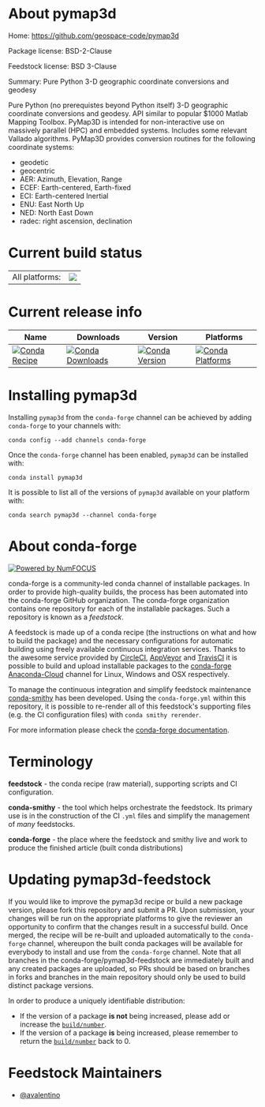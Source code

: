 About pymap3d
=============

Home: https://github.com/geospace-code/pymap3d

Package license: BSD-2-Clause

Feedstock license: BSD 3-Clause

Summary: Pure Python 3-D geographic coordinate conversions and geodesy

Pure Python (no prerequistes beyond Python itself) 3-D geographic
coordinate conversions and geodesy.
API similar to popular $1000 Matlab Mapping Toolbox.
PyMap3D is intended for non-interactive use on massively parallel (HPC)
and embedded systems.
Includes some relevant Vallado algorithms.
PyMap3D  provides conversion routines for the following coordinate systems:
* geodetic
* geocentric
* AER: Azimuth, Elevation, Range
* ECEF: Earth-centered, Earth-fixed
* ECI: Earth-centered Inertial
* ENU: East North Up
* NED: North East Down
* radec: right ascension, declination


Current build status
====================


<table><tr><td>All platforms:</td>
    <td>
      <a href="https://dev.azure.com/conda-forge/feedstock-builds/_build/latest?definitionId=9181&branchName=master">
        <img src="https://dev.azure.com/conda-forge/feedstock-builds/_apis/build/status/pymap3d-feedstock?branchName=master">
      </a>
    </td>
  </tr>
</table>

Current release info
====================

| Name | Downloads | Version | Platforms |
| --- | --- | --- | --- |
| [![Conda Recipe](https://img.shields.io/badge/recipe-pymap3d-green.svg)](https://anaconda.org/conda-forge/pymap3d) | [![Conda Downloads](https://img.shields.io/conda/dn/conda-forge/pymap3d.svg)](https://anaconda.org/conda-forge/pymap3d) | [![Conda Version](https://img.shields.io/conda/vn/conda-forge/pymap3d.svg)](https://anaconda.org/conda-forge/pymap3d) | [![Conda Platforms](https://img.shields.io/conda/pn/conda-forge/pymap3d.svg)](https://anaconda.org/conda-forge/pymap3d) |

Installing pymap3d
==================

Installing `pymap3d` from the `conda-forge` channel can be achieved by adding `conda-forge` to your channels with:

```
conda config --add channels conda-forge
```

Once the `conda-forge` channel has been enabled, `pymap3d` can be installed with:

```
conda install pymap3d
```

It is possible to list all of the versions of `pymap3d` available on your platform with:

```
conda search pymap3d --channel conda-forge
```


About conda-forge
=================

[![Powered by NumFOCUS](https://img.shields.io/badge/powered%20by-NumFOCUS-orange.svg?style=flat&colorA=E1523D&colorB=007D8A)](http://numfocus.org)

conda-forge is a community-led conda channel of installable packages.
In order to provide high-quality builds, the process has been automated into the
conda-forge GitHub organization. The conda-forge organization contains one repository
for each of the installable packages. Such a repository is known as a *feedstock*.

A feedstock is made up of a conda recipe (the instructions on what and how to build
the package) and the necessary configurations for automatic building using freely
available continuous integration services. Thanks to the awesome service provided by
[CircleCI](https://circleci.com/), [AppVeyor](https://www.appveyor.com/)
and [TravisCI](https://travis-ci.com/) it is possible to build and upload installable
packages to the [conda-forge](https://anaconda.org/conda-forge)
[Anaconda-Cloud](https://anaconda.org/) channel for Linux, Windows and OSX respectively.

To manage the continuous integration and simplify feedstock maintenance
[conda-smithy](https://github.com/conda-forge/conda-smithy) has been developed.
Using the ``conda-forge.yml`` within this repository, it is possible to re-render all of
this feedstock's supporting files (e.g. the CI configuration files) with ``conda smithy rerender``.

For more information please check the [conda-forge documentation](https://conda-forge.org/docs/).

Terminology
===========

**feedstock** - the conda recipe (raw material), supporting scripts and CI configuration.

**conda-smithy** - the tool which helps orchestrate the feedstock.
                   Its primary use is in the construction of the CI ``.yml`` files
                   and simplify the management of *many* feedstocks.

**conda-forge** - the place where the feedstock and smithy live and work to
                  produce the finished article (built conda distributions)


Updating pymap3d-feedstock
==========================

If you would like to improve the pymap3d recipe or build a new
package version, please fork this repository and submit a PR. Upon submission,
your changes will be run on the appropriate platforms to give the reviewer an
opportunity to confirm that the changes result in a successful build. Once
merged, the recipe will be re-built and uploaded automatically to the
`conda-forge` channel, whereupon the built conda packages will be available for
everybody to install and use from the `conda-forge` channel.
Note that all branches in the conda-forge/pymap3d-feedstock are
immediately built and any created packages are uploaded, so PRs should be based
on branches in forks and branches in the main repository should only be used to
build distinct package versions.

In order to produce a uniquely identifiable distribution:
 * If the version of a package **is not** being increased, please add or increase
   the [``build/number``](https://conda.io/docs/user-guide/tasks/build-packages/define-metadata.html#build-number-and-string).
 * If the version of a package **is** being increased, please remember to return
   the [``build/number``](https://conda.io/docs/user-guide/tasks/build-packages/define-metadata.html#build-number-and-string)
   back to 0.

Feedstock Maintainers
=====================

* [@avalentino](https://github.com/avalentino/)

